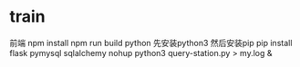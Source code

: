 train
==
前端
	npm install
	npm run build
python
	先安装python3
	然后安装pip
	pip install flask pymysql sqlalchemy
	nohup python3 query-station.py > my.log &
